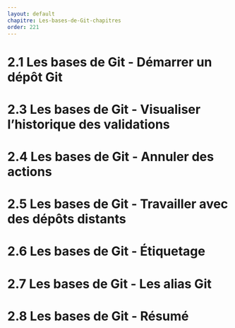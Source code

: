 ```yaml
---
layout: default
chapitre: Les-bases-de-Git-chapitres
order: 221
---
```


<!-- nex slide -->

# 2.1 Les bases de Git - Démarrer un dépôt Git
# 2.3 Les bases de Git - Visualiser l’historique des validations
# 2.4 Les bases de Git - Annuler des actions
# 2.5 Les bases de Git - Travailler avec des dépôts distants
# 2.6 Les bases de Git - Étiquetage
# 2.7 Les bases de Git - Les alias Git
# 2.8 Les bases de Git - Résumé